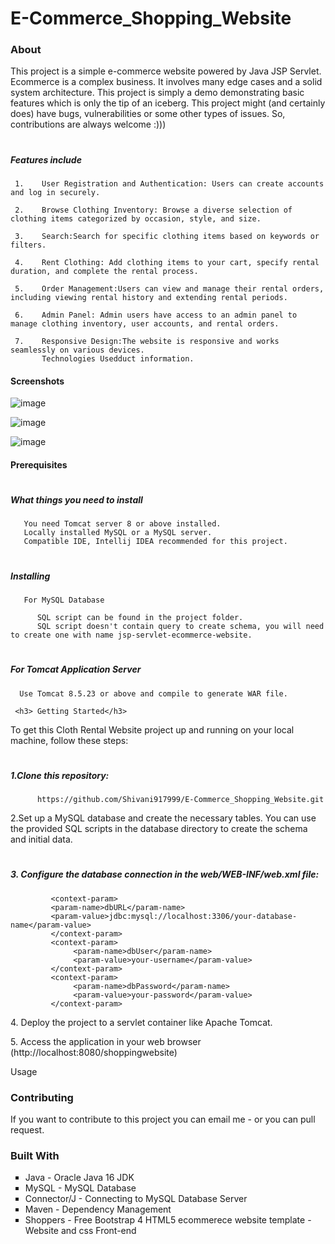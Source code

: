 # E-Commerce_Shopping_Website

<h3> About</h3>
<p>This project is a simple e-commerce website powered by Java JSP Servlet. Ecommerce is a complex business. It involves many edge cases and a solid system architecture. This project is simply a demo demonstrating basic features which is only the tip of an iceberg. This project might (and certainly does) have bugs, vulnerabilities or some other types of issues. So, contributions are always welcome :)))</p>

# <h5> Features include</h5>
      
     1.    User Registration and Authentication: Users can create accounts and log in securely.
     
     2.    Browse Clothing Inventory: Browse a diverse selection of clothing items categorized by occasion, style, and size.
     
     3.    Search:Search for specific clothing items based on keywords or filters.
     
     4.    Rent Clothing: Add clothing items to your cart, specify rental duration, and complete the rental process.
     
     5.    Order Management:Users can view and manage their rental orders, including viewing rental history and extending rental periods.
     
     6.    Admin Panel: Admin users have access to an admin panel to manage clothing inventory, user accounts, and rental orders.
     
     7.    Responsive Design:The website is responsive and works seamlessly on various devices.
           Technologies Usedduct information.
      
      
<h4> Screenshots</h4>

![image](https://github.com/Shivani917999/E-Commerce_Shopping_Website/assets/157983164/997f8a55-7bea-4f24-9663-027d0d3307d5)
      
  ![image](https://github.com/Shivani917999/E-Commerce_Shopping_Website/assets/157983164/67cdea2b-118e-4552-ae46-0c624e4a04f5)
      
 ![image](https://github.com/Shivani917999/E-Commerce_Shopping_Website/assets/157983164/77ca8d48-b66a-4574-acc8-3835b70e5718)


<h4> Prerequisites</h4>

# <h5> <p>What things you need to install</p></h5>
       You need Tomcat server 8 or above installed.
       Locally installed MySQL or a MySQL server.
       Compatible IDE, Intellij IDEA recommended for this project.   
# <h5> Installing</h5> 
       For MySQL Database

          SQL script can be found in the project folder.
          SQL script doesn't contain query to create schema, you will need to create one with name jsp-servlet-ecommerce-website.
# <h5> For Tomcat Application Server</h5>

      Use Tomcat 8.5.23 or above and compile to generate WAR file.
      
     <h3> Getting Started</h3>
<p>To get this Cloth Rental Website project up and running on your local machine, follow these steps:</p>

# <h5>1.Clone this repository:</p>
          https://github.com/Shivani917999/E-Commerce_Shopping_Website.git
      
<p>2.Set up a MySQL database and create the necessary tables. You can use the provided SQL scripts in the database directory to create the schema and initial data.</p>

# <h5> 3. Configure the database connection in the web/WEB-INF/web.xml file:</h5>

             <context-param>
             <param-name>dbURL</param-name>
             <param-value>jdbc:mysql://localhost:3306/your-database-name</param-value>
             </context-param>
             <context-param>
                  <param-name>dbUser</param-name>
                  <param-value>your-username</param-value>
             </context-param>
             <context-param>
                  <param-name>dbPassword</param-name>
                  <param-value>your-password</param-value>
             </context-param>
<p> 4. Deploy the project to a servlet container like Apache Tomcat.</p>

<p> 5. Access the application in your web browser (http://localhost:8080/shoppingwebsite)</p>
       Usage 
<h3> Contributing</h3>

  <p>If you want to contribute to this project you can email me - <a href="shivani9179994889@gmail.com"></a> or you can pull request.</p>
  
<h3> Built With</h3>
<ul style="list-style-type: square;"> 
<li>Java - Oracle Java 16 JDK</li>
<li>MySQL - MySQL Database</li>
<li>Connector/J - Connecting to MySQL Database Server</li>
<li>Maven - Dependency Management</li>
<li>Shoppers - Free Bootstrap 4 HTML5 ecommerece website template - Website and css Front-end</li>
